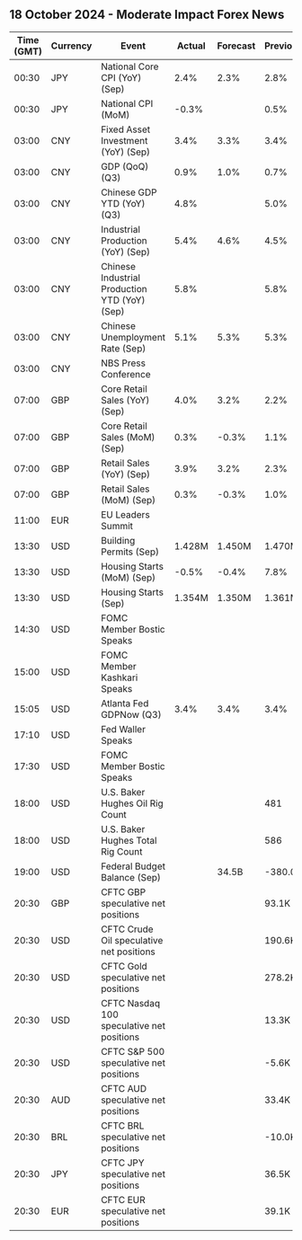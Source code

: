 ## 18 October 2024 - Moderate Impact Forex News

| Time (GMT) | Currency | Event | Actual | Forecast | Previous |
|------|----------|-------|--------|----------|----------|
| 00:30 | JPY | National Core CPI (YoY) (Sep) | 2.4% | 2.3% | 2.8% |
| 00:30 | JPY | National CPI (MoM) | -0.3% |  | 0.5% |
| 03:00 | CNY | Fixed Asset Investment (YoY) (Sep) | 3.4% | 3.3% | 3.4% |
| 03:00 | CNY | GDP (QoQ) (Q3) | 0.9% | 1.0% | 0.7% |
| 03:00 | CNY | Chinese GDP YTD (YoY) (Q3) | 4.8% |  | 5.0% |
| 03:00 | CNY | Industrial Production (YoY) (Sep) | 5.4% | 4.6% | 4.5% |
| 03:00 | CNY | Chinese Industrial Production YTD (YoY) (Sep) | 5.8% |  | 5.8% |
| 03:00 | CNY | Chinese Unemployment Rate (Sep) | 5.1% | 5.3% | 5.3% |
| 03:00 | CNY | NBS Press Conference |  |  |  |
| 07:00 | GBP | Core Retail Sales (YoY) (Sep) | 4.0% | 3.2% | 2.2% |
| 07:00 | GBP | Core Retail Sales (MoM) (Sep) | 0.3% | -0.3% | 1.1% |
| 07:00 | GBP | Retail Sales (YoY) (Sep) | 3.9% | 3.2% | 2.3% |
| 07:00 | GBP | Retail Sales (MoM) (Sep) | 0.3% | -0.3% | 1.0% |
| 11:00 | EUR | EU Leaders Summit |  |  |  |
| 13:30 | USD | Building Permits (Sep) | 1.428M | 1.450M | 1.470M |
| 13:30 | USD | Housing Starts (MoM) (Sep) | -0.5% | -0.4% | 7.8% |
| 13:30 | USD | Housing Starts (Sep) | 1.354M | 1.350M | 1.361M |
| 14:30 | USD | FOMC Member Bostic Speaks |  |  |  |
| 15:00 | USD | FOMC Member Kashkari Speaks |  |  |  |
| 15:05 | USD | Atlanta Fed GDPNow (Q3) | 3.4% | 3.4% | 3.4% |
| 17:10 | USD | Fed Waller Speaks |  |  |  |
| 17:30 | USD | FOMC Member Bostic Speaks |  |  |  |
| 18:00 | USD | U.S. Baker Hughes Oil Rig Count |  |  | 481 |
| 18:00 | USD | U.S. Baker Hughes Total Rig Count |  |  | 586 |
| 19:00 | USD | Federal Budget Balance (Sep) |  | 34.5B | -380.0B |
| 20:30 | GBP | CFTC GBP speculative net positions |  |  | 93.1K |
| 20:30 | USD | CFTC Crude Oil speculative net positions |  |  | 190.6K |
| 20:30 | USD | CFTC Gold speculative net positions |  |  | 278.2K |
| 20:30 | USD | CFTC Nasdaq 100 speculative net positions |  |  | 13.3K |
| 20:30 | USD | CFTC S&P 500 speculative net positions |  |  | -5.6K |
| 20:30 | AUD | CFTC AUD speculative net positions |  |  | 33.4K |
| 20:30 | BRL | CFTC BRL speculative net positions |  |  | -10.0K |
| 20:30 | JPY | CFTC JPY speculative net positions |  |  | 36.5K |
| 20:30 | EUR | CFTC EUR speculative net positions |  |  | 39.1K |
